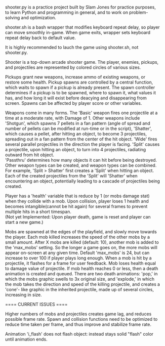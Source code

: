 shooter.py is a practice project built by Slam Jones for practice purposes,
to learn Python and programming in general, and to work on problem-solving
and optimization.

shooter.sh is a bash wrapper that modifies keyboard repeat delay, so player
can move smoothly in-game.  When game exits, wrapper sets keyboard repeat delay
back to default value.

It is highly recommended to lauch the game using shooter.sh, not shooter.py.

Shooter is a top-down arcade shooter game.  The player, enemies, pickups,
and projectiles are represented by colored circles of various sizes.

Pickups grant new weapons, increase ammo of existing weapons, or restore
some health.  Pickup spawns are controlled by a central function, which waits
to spawn if a pickup is already present.  The spawn controller determines
if a pickup is to be spawned, where to spawn it, what values it has, and how
long it will exist before deacying and disappearing from screen.
Spawns can be affected by player score or other variables.

Weapons come in many forms.  The 'Basic' weapon fires one projectile at a
time at a moderate rate, with Damage of 1.  Other weapons include 'Shotgun',
which spawns 7 pellets in a fan pattern (angle of spread and number of pellets
can be modified at run-time or in the script), 'Shatter', which causes a pellet,
after hitting an object, to become 3 projectiles, spreading out in a fan pattern
from the center of the hit object.  'Wide' fires several parallel projectiles
in the direction the player is facing.  'Split' causes a projectile, upon hitting
an object, to turn into 4 projectiles, radiating outward from hit object.  
'Passthru' determines how many objects it can hit before being destroyed.  Other
weapon types can be created, and weapon types can be combined.  For example,
'Split > Shatter' first creates a 'Split' when hitting an object.  Each of the
created projectiles from the 'Split' will 'Shatter' when encountering an object,
potentially leading to a cascade of projectiles being created.

Player has a 'health' variable that is reduce by 1 (or mobs damage stat) when
they collide with a mob.  Upon collision, player loses 1 health and becomes
intangible(cannot be hit again) for several frames to prevent multiple hits
in a short timespan.  
(Not yet Implemented: Upon player death, game is reset and player can start a new
game.)

Mobs are spawned at the edges of the playfield, and slowly move towards the player.
Each mob killed increases the speed of the other mobs by a small amount.  After X
mobs are killed (default: 10), another mob is added to the 'max_mobs' setting.
So the longer a game goes on, the more mobs will appear on-screen at any given time.
Default 'max_mobs' is 24, but can increase to over 100 if player plays long enough.
When a mob is hit by a projectile, it flashes for a frame for user feedback.  Mob
loses health equal to damage value of projectile.  If mob health reaches 0 or less,
then a death animation is created and queued.  There are two death animations:
'pop,' in which the mobs graphic swells to 3x original size, and 'explode,' in which
the mob takes the direction and speed of the killing projectile, and creates a 'cone'-
like graphic in the inherited projectile, made up of several circles, increasing in size.

==== CURRENT ISSUES ====

Higher numbers of mobs and projectiles creates game lag, and reduces possible frame
rate.  Spawn and collision functions need to be optimized to reduce time taken
per frame, and thus improve and stabilize frame rate.

Animation 'i_flash' does not flash object: instead stays solid "flash" color until
animation ends.
